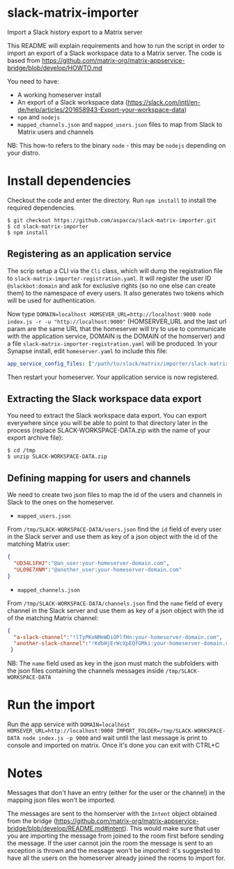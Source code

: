 # slack-matrix-importer
Import a Slack history export to a Matrix server

This README will explain requirements and how to run the script in order to import an export of a Slack workspace data to a Matrix server.
The code is based from https://github.com/matrix-org/matrix-appservice-bridge/blob/develop/HOWTO.md

You need to have:
- A working homeserver install
- An export of a Slack workspace data (https://slack.com/intl/en-de/help/articles/201658943-Export-your-workspace-data)
- `npm` and `nodejs`
- `mapped_channels.json` and `mapped_users.json` files to map from Slack to Matrix users and channels

NB: This how-to refers to the binary `node` - this may be `nodejs` depending on your distro.

# Install dependencies
Checkout the code and enter the directory.
Run `npm install` to install the required dependencies.
```
$ git checkout https://github.com/aspacca/slack-matrix-importer.git
$ cd slack-matrix-importer
$ npm install
```


## Registering as an application service
The scrip setup a CLI via the `Cli` class, which will dump the registration file to
`slack-matrix-importer-registration.yaml`. It will register the user ID `@slackbot:domain` and ask
for exclusive rights (so no one else can create them) to the namespace of every users. It also generates two tokens which will be used for authentication.

Now type `DOMAIN=localhost HOMSEVER_URL=http://localhost:9000 node index.js -r -u "http://localhost:9000"` (HOMSERVER_URL and the last url param are the same URL that the
homeserver will try to use to communicate with the application service, DOMAIN is the DOMAIN of the homserver) and a file
`slack-matrix-importer-registration.yaml` will be produced. In your Synapse install, edit
`homeserver.yaml` to include this file:
```yaml
app_service_config_files: ["/path/to/slack/matrix/importer/slack-matrix-importer-registration.yaml"]
```
Then restart your homeserver. Your application service is now registered.

## Extracting the Slack workspace data export
You need to extract the Slack workspace data export. You can export everywhere since you will be able to point to that directory later in the process (replace SLACK-WORKSPACE-DATA.zip with the name of your export archive file):
```
$ cd /tmp
$ unzip SLACK-WORKSPACE-DATA.zip
```


## Defining mapping for users and channels
We need to create two json files to map the id of the users and channels in Slack to the ones on the homeserver.

- `mapped_users.json`

From `/tmp/SLACK-WORKSPACE-DATA/users.json` find the `id` field of every user
in the Slack server and use them as key of a json object with the id of the matching Matrix user:
```json
{
  "UD34L1FHJ":"@an_user:your-homeserver-domain.com",
  "UL09E7XNM":"@another_user:your-homeserver-domain.com"
}
```

- `mapped_channels.json`

From `/tmp/SLACK-WORKSPACE-DATA/channels.json` find the `name` field of every channel
in the Slack server and use them as key of a json object with the id of the matching Matrix channel:
```json
{
  "a-slack-channel":"!lTyPKoNMeWDiOPlfHn:your-homeserver-domain.com",
  "another-slack-channel":"!KdbHjErWcXpEQfGMki:your-homeserver-domain.com"
 }
```

NB: The `name` field used as key in the json must match the subfolders
with the json files containing the channels messages inside `/tmp/SLACK-WORKSPACE-DATA`  

# Run the import
Run the app service with `DOMAIN=localhost HOMSEVER_URL=http://localhost:9000 IMPORT_FOLDER=/tmp/SLACK-WORKSPACE-DATA node index.js -p 9000` and wait until the last message is print to console and imported on matrix.
Once it's done you can exit with CTRL+C


# Notes
Messages that don't have an entry (either for the user or the channel) in the mapping json files won't be imported.

The messages are sent to the homserver with the `Intent` object obtained from the bridge (https://github.com/matrix-org/matrix-appservice-bridge/blob/develop/README.md#intent).
This would make sure that user you are importing the message from joined to the room first before sending the message.
If the user cannot join the room the message is sent to an exception is thrown and the message won't be imported: it's suggested to have all the users on the homeserver already joined the rooms to import for.   


